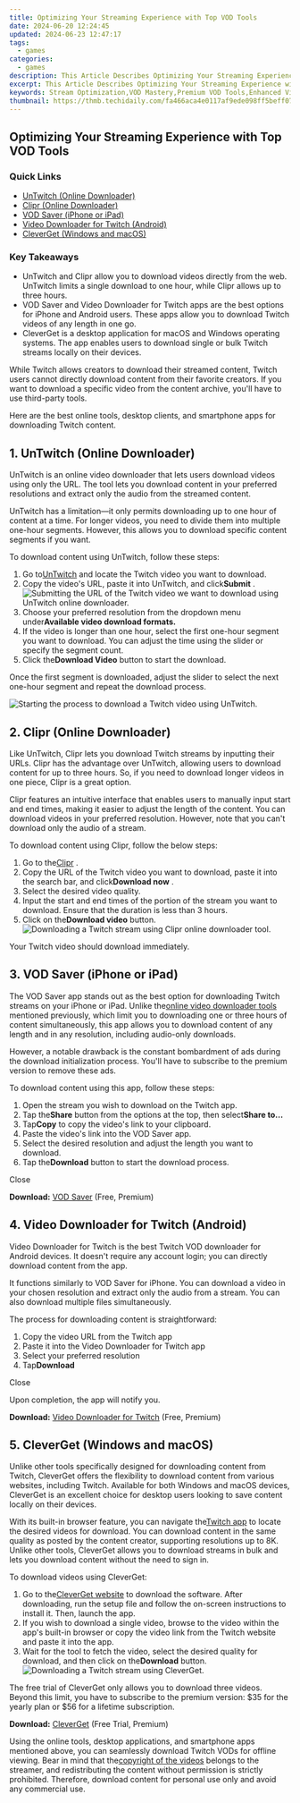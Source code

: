 ```yaml
---
title: Optimizing Your Streaming Experience with Top VOD Tools
date: 2024-06-20 12:24:45
updated: 2024-06-23 12:47:17
tags:
  - games
categories:
  - games
description: This Article Describes Optimizing Your Streaming Experience with Top VOD Tools
excerpt: This Article Describes Optimizing Your Streaming Experience with Top VOD Tools
keywords: Stream Optimization,VOD Mastery,Premium VOD Tools,Enhanced Viewing,Video Quality Boost,Smooth Streaming,Top VOD Selection
thumbnail: https://thmb.techidaily.com/fa466aca4e0117af9ede098ff5beff07b4b780680a77e468de6afed425dad313.jpg
---
```


## Optimizing Your Streaming Experience with Top VOD Tools

### Quick Links

* [UnTwitch (Online Downloader)](#untwitch-online-downloader)
* [Clipr (Online Downloader)](#clipr-online-downloader)
* [VOD Saver (iPhone or iPad)](#vod-saver-iphone-or-ipad)
* [Video Downloader for Twitch (Android)](#video-downloader-for-twitch-android)
* [CleverGet (Windows and macOS)](#cleverget-windows-and-macos)

### Key Takeaways

* UnTwitch and Clipr allow you to download videos directly from the web. UnTwitch limits a single download to one hour, while Clipr allows up to three hours.
* VOD Saver and Video Downloader for Twitch apps are the best options for iPhone and Android users. These apps allow you to download Twitch videos of any length in one go.
* CleverGet is a desktop application for macOS and Windows operating systems. The app enables users to download single or bulk Twitch streams locally on their devices.

 While Twitch allows creators to download their streamed content, Twitch users cannot directly download content from their favorite creators. If you want to download a specific video from the content archive, you'll have to use third-party tools.

 Here are the best online tools, desktop clients, and smartphone apps for downloading Twitch content.

## 1\. UnTwitch (Online Downloader)

 UnTwitch is an online video downloader that lets users download videos using only the URL. The tool lets you download content in your preferred resolutions and extract only the audio from the streamed content.

 UnTwitch has a limitation—it only permits downloading up to one hour of content at a time. For longer videos, you need to divide them into multiple one-hour segments. However, this allows you to download specific content segments if you want.

To download content using UnTwitch, follow these steps:

1. Go to[UnTwitch](https://untwitch.com/) and locate the Twitch video you want to download.
2. Copy the video's URL, paste it into UnTwitch, and click**Submit** .  
![Submitting the URL of the Twitch video we want to download using UnTwitch online downloader.](https://static1.makeuseofimages.com/wordpress/wp-content/uploads/2024/03/1-submitting-the-url-of-the-twitch-video-we-want-to-download-using-untwitch-online-downloader.jpg)
3. Choose your preferred resolution from the dropdown menu under**Available video download formats.**
4. If the video is longer than one hour, select the first one-hour segment you want to download. You can adjust the time using the slider or specify the segment count.
5. Click the**Download Video** button to start the download.

 Once the first segment is downloaded, adjust the slider to select the next one-hour segment and repeat the download process.

![Starting the process to download a Twitch video using UnTwitch.](https://static1.makeuseofimages.com/wordpress/wp-content/uploads/2024/03/2-starting-the-process-to-downloading-a-twitch-video-using-untwitch.jpg)

## 2\. Clipr (Online Downloader)

 Like UnTwitch, Clipr lets you download Twitch streams by inputting their URLs. Clipr has the advantage over UnTwitch, allowing users to download content for up to three hours. So, if you need to download longer videos in one piece, Clipr is a great option.

 Clipr features an intuitive interface that enables users to manually input start and end times, making it easier to adjust the length of the content. You can download videos in your preferred resolution. However, note that you can't download only the audio of a stream.

To download content using Clipr, follow the below steps:

1. Go to the[Clipr](https://clipr.xyz/) .
2. Copy the URL of the Twitch video you want to download, paste it into the search bar, and click**Download now** .
3. Select the desired video quality.
4. Input the start and end times of the portion of the stream you want to download. Ensure that the duration is less than 3 hours.
5. Click on the**Download video** button.  
![Downloading a Twitch stream using Clipr online downloader tool.](https://static1.makeuseofimages.com/wordpress/wp-content/uploads/2024/03/3-downloading-a-twitch-stream-using-clipr-online-downloader-tool.jpg)

Your Twitch video should download immediately.

## 3\. VOD Saver (iPhone or iPad)

 The VOD Saver app stands out as the best option for downloading Twitch streams on your iPhone or iPad. Unlike the[online video downloader tools](https://www.makeuseof.com/tag/capture-streaming-video-website-5-tools/) mentioned previously, which limit you to downloading one or three hours of content simultaneously, this app allows you to download content of any length and in any resolution, including audio-only downloads.

 However, a notable drawback is the constant bombardment of ads during the download initialization process. You'll have to subscribe to the premium version to remove these ads.

To download content using this app, follow these steps:

1. Open the stream you wish to download on the Twitch app.
2. Tap the**Share** button from the options at the top, then select**Share to...**
3. Tap**Copy** to copy the video's link to your clipboard.
4. Paste the video's link into the VOD Saver app.
5. Select the desired resolution and adjust the length you want to download.
6. Tap the**Download** button to start the download process.

Close

**Download:** [VOD Saver](https://apps.apple.com/us/app/vod-saver-save-for-twitch/id1606492996) (Free, Premium)

## 4\. Video Downloader for Twitch (Android)

 Video Downloader for Twitch is the best Twitch VOD downloader for Android devices. It doesn't require any account login; you can directly download content from the app.

 It functions similarly to VOD Saver for iPhone. You can download a video in your chosen resolution and extract only the audio from a stream. You can also download multiple files simultaneously.

The process for downloading content is straightforward:

1. Copy the video URL from the Twitch app
2. Paste it into the Video Downloader for Twitch app
3. Select your preferred resolution
4. Tap**Download**

Close

Upon completion, the app will notify you.

**Download:** [Video Downloader for Twitch](https://www.anrdoezrs.net/links/7251228/type/dlg/sid/UUmuoUeUpU2031895/https://play.google.com/store/apps/details?id=com.videodownloader.twitchvoddownloader.downloadtwitchvideo&hl=en&gl=US) (Free, Premium)

## 5\. CleverGet (Windows and macOS)

 Unlike other tools specifically designed for downloading content from Twitch, CleverGet offers the flexibility to download content from various websites, including Twitch. Available for both Windows and macOS devices, CleverGet is an excellent choice for desktop users looking to save content locally on their devices.

 With its built-in browser feature, you can navigate the[Twitch app](https://www.makeuseof.com/what-is-twitch-live-streaming/) to locate the desired videos for download. You can download content in the same quality as posted by the content creator, supporting resolutions up to 8K. Unlike other tools, CleverGet allows you to download streams in bulk and lets you download content without the need to sign in.

To download videos using CleverGet:

1. Go to the[CleverGet website](https://cleverget.tv/) to download the software. After downloading, run the setup file and follow the on-screen instructions to install it. Then, launch the app.
2. If you wish to download a single video, browse to the video within the app's built-in browser or copy the video link from the Twitch website and paste it into the app.
3. Wait for the tool to fetch the video, select the desired quality for download, and then click on the**Download** button.  
![Downloading a Twitch stream using CleverGet.](https://static1.makeuseofimages.com/wordpress/wp-content/uploads/2024/03/4-downloading-a-twitch-stream-using-cleverget.jpg)

 The free trial of CleverGet only allows you to download three videos. Beyond this limit, you have to subscribe to the premium version: $35 for the yearly plan or $56 for a lifetime subscription.

**Download:** [CleverGet](https://cleverget.tv/) (Free Trial, Premium)

 Using the online tools, desktop applications, and smartphone apps mentioned above, you can seamlessly download Twitch VODs for offline viewing. Bear in mind that the[copyright of the videos](https://www.makeuseof.com/how-to-check-if-a-video-is-copyrighted/) belongs to the streamer, and redistributing the content without permission is strictly prohibited. Therefore, download content for personal use only and avoid any commercial use.


<ins class="adsbygoogle"
     style="display:block"
     data-ad-format="autorelaxed"
     data-ad-client="ca-pub-7571918770474297"
     data-ad-slot="1223367746"></ins>



<ins class="adsbygoogle"
     style="display:block"
     data-ad-client="ca-pub-7571918770474297"
     data-ad-slot="8358498916"
     data-ad-format="auto"
     data-full-width-responsive="true"></ins>
